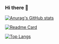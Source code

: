 ### Hi there 👋

<!--
**eddapp/eddapp** is a ✨ _special_ ✨ repository because its `README.md` (this file) appears on your GitHub profile.

Here are some ideas to get you started:

- 🔭 I’m currently working on ...
- 🌱 I’m currently learning ...
- 👯 I’m looking to collaborate on ...
- 🤔 I’m looking for help with ...
- 💬 Ask me about ...
- 📫 How to reach me: ...
- 😄 Pronouns: ...
- ⚡ Fun fact: ...
-->


[![Anurag's GitHub stats](https://github-readme-stats.vercel.app/api?username=eddapp&show_icons=true&theme=tokyonight)](https://github.com/eddapp/eddapp)

[![Readme Card](https://github-readme-stats.vercel.app/api/pin/?username=eddapp&repo=Mirage-Market)](https://github.com/eddapp/Mirage-Market/)

[![Top Langs](https://github-readme-stats.vercel.app/api/top-langs/?username=eddapp)](https://github.com/eddapp/Mirage-Market)
